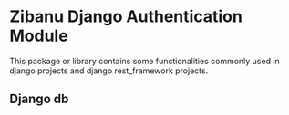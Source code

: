 # Zibanu Django Authentication Module

This package or library contains some functionalities commonly used in django projects and django rest_framework projects. 

## Django db


